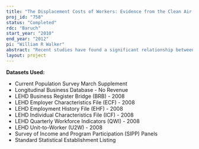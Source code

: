 ```yaml
---
title: "The Displacement Costs of Workers: Evidence from the Clean Air Act Amendments and the LEHD"
proj_id: "758"
status: "Completed"
rdc: "Baruch"
start_year: "2010"
end_year: "2012"
pi: "William R Walker"
abstract: "Recent studies have found a significant relationship between environmental regulation and job loss. However, little is known about those affected by regulation induced job separation, including the significant costs incurred by those displaced. Several authors, including the EPA, have stressed the importance of accounting for adjustment costs of environmental mandates. However, little work has been done in this area, mostly as a result of limitations involving data. I plan to use the very rich administrative data of the Longitudinal Employer-Household Dynamics file to explore transitional impacts of the Clean Air Act Amendments of the 1990's. With the data, I will be able to provide robust estimates as to unemployment duration and long term earnings losses associated with increased air quality mandates. The richness of the data also allows me to examine whether regulation induces job transfer within or across industries. This project will provide the first estimates as to the adjustment costs associated with transitioning into a more stringent environmental regime. "
layout: project
---
```


**Datasets Used:**

  - Current Population Survey March Supplement 
  - Longitudinal Business Database - No Revenue 
  - LEHD Business Register Bridge (BRB) - 2008 
  - LEHD Employer Characteristics File (ECF) - 2008 
  - LEHD Employment History File (EHF) - 2008 
  - LEHD Individual Characteristics File (ICF) - 2008 
  - LEHD Quarterly Workforce Indicators (QWI) - 2008 
  - LEHD Unit-to-Worker (U2W) - 2008 
  - Survey of Income and Program Participation (SIPP) Panels 
  - Standard Statistical Establishment Listing 

